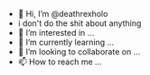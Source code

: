 - 👋 Hi, I’m @deathrexholo
- i don't do the shit about anything 
- 👀 I’m interested in ...
- 🌱 I’m currently learning ...
- 💞️ I’m looking to collaborate on ...
- 📫 How to reach me ...

<!---
deathrexholo/deathrexholo is a ✨ special ✨ repository because its `README.md` (this file) appears on your GitHub profile.
You can click the Preview link to take a look at your changes.
--->
